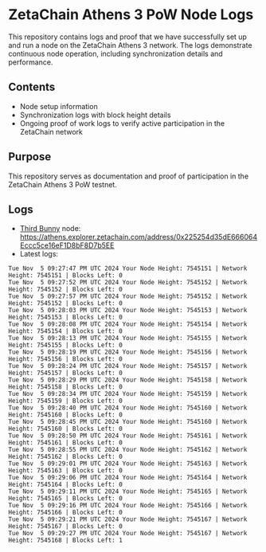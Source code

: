 # ZetaChain Athens 3 PoW Node Logs
This repository contains logs and proof that we have successfully set up and run a node on the ZetaChain Athens 3 network. The logs demonstrate continuous node operation, including synchronization details and performance.

## Contents
- Node setup information
- Synchronization logs with block height details
- Ongoing proof of work logs to verify active participation in the ZetaChain network

## Purpose
This repository serves as documentation and proof of participation in the ZetaChain Athens 3 PoW testnet.

## Logs

- [Third Bunny](https://thirdbunny.xyz/) node: https://athens.explorer.zetachain.com/address/0x225254d35dE666064Eccc5ce16eF1D8bF8D7b5EE
- Latest logs:
```
Tue Nov  5 09:27:47 PM UTC 2024 Your Node Height: 7545151 | Network Height: 7545151 | Blocks Left: 0
Tue Nov  5 09:27:52 PM UTC 2024 Your Node Height: 7545152 | Network Height: 7545152 | Blocks Left: 0
Tue Nov  5 09:27:57 PM UTC 2024 Your Node Height: 7545152 | Network Height: 7545152 | Blocks Left: 0
Tue Nov  5 09:28:03 PM UTC 2024 Your Node Height: 7545153 | Network Height: 7545153 | Blocks Left: 0
Tue Nov  5 09:28:08 PM UTC 2024 Your Node Height: 7545154 | Network Height: 7545154 | Blocks Left: 0
Tue Nov  5 09:28:13 PM UTC 2024 Your Node Height: 7545155 | Network Height: 7545155 | Blocks Left: 0
Tue Nov  5 09:28:19 PM UTC 2024 Your Node Height: 7545156 | Network Height: 7545156 | Blocks Left: 0
Tue Nov  5 09:28:24 PM UTC 2024 Your Node Height: 7545157 | Network Height: 7545157 | Blocks Left: 0
Tue Nov  5 09:28:29 PM UTC 2024 Your Node Height: 7545158 | Network Height: 7545158 | Blocks Left: 0
Tue Nov  5 09:28:34 PM UTC 2024 Your Node Height: 7545159 | Network Height: 7545159 | Blocks Left: 0
Tue Nov  5 09:28:40 PM UTC 2024 Your Node Height: 7545160 | Network Height: 7545160 | Blocks Left: 0
Tue Nov  5 09:28:45 PM UTC 2024 Your Node Height: 7545160 | Network Height: 7545160 | Blocks Left: 0
Tue Nov  5 09:28:50 PM UTC 2024 Your Node Height: 7545161 | Network Height: 7545161 | Blocks Left: 0
Tue Nov  5 09:28:55 PM UTC 2024 Your Node Height: 7545162 | Network Height: 7545162 | Blocks Left: 0
Tue Nov  5 09:29:01 PM UTC 2024 Your Node Height: 7545163 | Network Height: 7545163 | Blocks Left: 0
Tue Nov  5 09:29:06 PM UTC 2024 Your Node Height: 7545164 | Network Height: 7545164 | Blocks Left: 0
Tue Nov  5 09:29:11 PM UTC 2024 Your Node Height: 7545165 | Network Height: 7545165 | Blocks Left: 0
Tue Nov  5 09:29:16 PM UTC 2024 Your Node Height: 7545166 | Network Height: 7545166 | Blocks Left: 0
Tue Nov  5 09:29:21 PM UTC 2024 Your Node Height: 7545167 | Network Height: 7545167 | Blocks Left: 0
Tue Nov  5 09:29:27 PM UTC 2024 Your Node Height: 7545167 | Network Height: 7545168 | Blocks Left: 1
```
